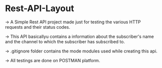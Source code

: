 # Rest-API-Layout


-> A Simple Rest API project made just for testing the various HTTP requests and their status codes.

-> This API basicallyu contains a  information about the subscriber's name and the channel to which the subscriber has subscribed to.

-> .gitignore folder contains the mode modules used while creating this api.





-> All testings are done on POSTMAN platform.
